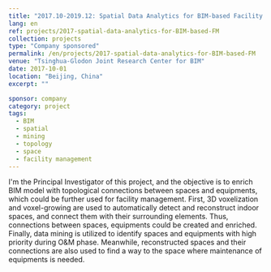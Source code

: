 ```yaml
---
title: "2017.10-2019.12: Spatial Data Analytics for BIM-based Facility Management"
lang: en
ref: projects/2017-spatial-data-analytics-for-BIM-based-FM
collection: projects
type: "Company sponsored"
permalink: /en/projects/2017-spatial-data-analytics-for-BIM-based-FM
venue: "Tsinghua-Glodon Joint Research Center for BIM"
date: 2017-10-01
location: "Beijing, China"
excerpt: ""

sponsor: company
category: project
tags: 
  - BIM
  - spatial
  - mining
  - topology
  - space
  - facility management
---
```


I'm the Principal Investigator of this project, and the objective is to enrich BIM model with topological connections between spaces and equipments, which could be further used for facility management.  First, 3D voxelization and voxel-growing are used to automatically detect and reconstruct indoor spaces, and connect them with their surrounding elements. Thus, connections between spaces, equipments could be created and enriched. Finally, data mining is utilized to identify spaces and equipments with high priority during O&M phase. Meanwhile, reconstructed spaces and their connections are also used to find a way to the space where maintenance of equipments is needed.